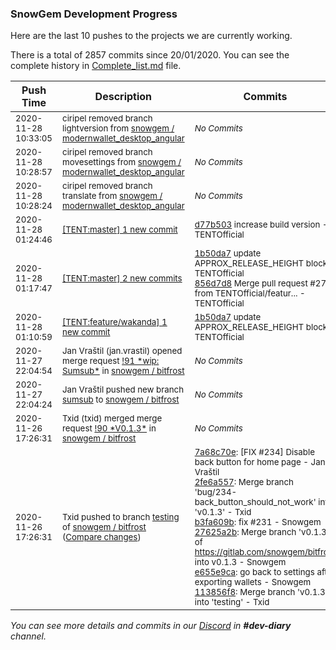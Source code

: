 
### SnowGem Development Progress

Here are the last 10 pushes to the projects we are currently working.

There is a total of 2857 commits since 20/01/2020. You can see the complete history in
 [Complete_list.md](Complete_list.md) file.

| Push Time | Description | Commits |
| --- | --- | --- |
| <sub>2020-11-28 10:33:05</sub> | <sub>ciripel removed branch lightversion from [snowgem / modernwallet\_desktop\_angular](https://gitlab.com/snowgem/modernwallet_desktop_angular)</sub> | <sub>_No Commits_</sub> |
| <sub>2020-11-28 10:28:57</sub> | <sub>ciripel removed branch movesettings from [snowgem / modernwallet\_desktop\_angular](https://gitlab.com/snowgem/modernwallet_desktop_angular)</sub> | <sub>_No Commits_</sub> |
| <sub>2020-11-28 10:28:24</sub> | <sub>ciripel removed branch translate from [snowgem / modernwallet\_desktop\_angular](https://gitlab.com/snowgem/modernwallet_desktop_angular)</sub> | <sub>_No Commits_</sub> |
| <sub>2020-11-28 01:24:46</sub> | <sub>[[TENT:master] 1 new commit](https://github.com/TENTOfficial/TENT/commit/d77b503de4059f677f6820c522c4c6358b88adb4)</sub> | <sub>[d77b503](https://github.com/TENTOfficial/TENT/commit/d77b503de4059f677f6820c522c4c6358b88adb4) increase build version - TENTOfficial</sub> |
| <sub>2020-11-28 01:17:47</sub> | <sub>[[TENT:master] 2 new commits](https://github.com/TENTOfficial/TENT/compare/4b94b7a027ee...856d7d8ec7fd)</sub> | <sub>[1b50da7](https://github.com/TENTOfficial/TENT/commit/1b50da7a5d077a2a52f274f768dcf4c57f606529) update APPROX_RELEASE_HEIGHT block - TENTOfficial<br>[856d7d8](https://github.com/TENTOfficial/TENT/commit/856d7d8ec7fd8b7318862799451bd8635da450f4) Merge pull request #27 from TENTOfficial/featur... - TENTOfficial</sub> |
| <sub>2020-11-28 01:10:59</sub> | <sub>[[TENT:feature/wakanda] 1 new commit](https://github.com/TENTOfficial/TENT/commit/1b50da7a5d077a2a52f274f768dcf4c57f606529)</sub> | <sub>[1b50da7](https://github.com/TENTOfficial/TENT/commit/1b50da7a5d077a2a52f274f768dcf4c57f606529) update APPROX_RELEASE_HEIGHT block - TENTOfficial</sub> |
| <sub>2020-11-27 22:04:54</sub> | <sub>Jan Vraštil (jan.vrastil) opened merge request [\!91 \*wip: Sumsub\*](https://gitlab.com/snowgem/bitfrost/-/merge_requests/91) in [snowgem / bitfrost](https://gitlab.com/snowgem/bitfrost)</sub> | <sub>_No Commits_</sub> |
| <sub>2020-11-27 22:04:24</sub> | <sub>Jan Vraštil pushed new branch [sumsub](https://gitlab.com/snowgem/bitfrost/commits/sumsub) to [snowgem / bitfrost](https://gitlab.com/snowgem/bitfrost)</sub> | <sub>_No Commits_</sub> |
| <sub>2020-11-26 17:26:31</sub> | <sub>Txid (txid) merged merge request [\!90 \*V0\.1\.3\*](https://gitlab.com/snowgem/bitfrost/-/merge_requests/90) in [snowgem / bitfrost](https://gitlab.com/snowgem/bitfrost)</sub> | <sub>_No Commits_</sub> |
| <sub>2020-11-26 17:26:31</sub> | <sub>Txid pushed to branch [testing](https://gitlab.com/snowgem/bitfrost/commits/testing) of [snowgem / bitfrost](https://gitlab.com/snowgem/bitfrost) ([Compare changes](https://gitlab.com/snowgem/bitfrost/compare/27a3ead0f92049c2336038acbd298e03c65f505e...113856f80bfbade02034d55c7634eb7253379cb2))</sub> | <sub>[7a68c70e](https://gitlab.com/snowgem/bitfrost/-/commit/7a68c70eb9941d3f59a558cd76764210aac403ef): [FIX #234] Disable back button for home page - Jan Vraštil<br>[2fe6a557](https://gitlab.com/snowgem/bitfrost/-/commit/2fe6a557a32f1ca7a1b4a48d30a97c004341c0e3): Merge branch 'bug/234-back_button_should_not_work' into 'v0.1.3' - Txid<br>[b3fa609b](https://gitlab.com/snowgem/bitfrost/-/commit/b3fa609b430d14979663632ed1032cdb9e6254fb): fix #231 - Snowgem<br>[27625a2b](https://gitlab.com/snowgem/bitfrost/-/commit/27625a2b9350af3eb84e8c32a197edbd28885ef3): Merge branch 'v0.1.3' of https://gitlab.com/snowgem/bitfrost into v0.1.3 - Snowgem<br>[e655e9ca](https://gitlab.com/snowgem/bitfrost/-/commit/e655e9ca992253c664e784071aa09aa2f30ca101): go back to settings after exporting wallets - Snowgem<br>[113856f8](https://gitlab.com/snowgem/bitfrost/-/commit/113856f80bfbade02034d55c7634eb7253379cb2): Merge branch 'v0.1.3' into 'testing' - Txid</sub> |

_You can see more details and commits in our [Discord](https://discord.gg/zumGnbg) in **#dev-diary** channel._
